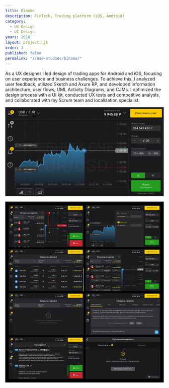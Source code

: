 ```yaml
---
title: Binomo
description: FinTech, Trading platform (iOS, Android)
category:
  - UX Design
  - UI Design
years: 2018
layout: project.njk
order: 3
published: false
permalink: "/case-studies/binomo/"
---
```

	
As a UX designer I led design of trading apps for Android and iOS, focusing on user experience and business challenges. To achieve this, I analyzed user feedback, utilized Sketch and Axure RP, and developed information architecture, user flows, UML Activity Diagrams, and CJMs. I optimized the design process with a UI kit, conducted UX tests and competitive analysis, and collaborated with my Scrum team and localization specialist.

![Traderoom CFD. TP-SL Settings (1).png](images/Traderoom_CFD._TP-SL_Settings_(1).png)

![Frame 2.png](images/Frame_2.png)
